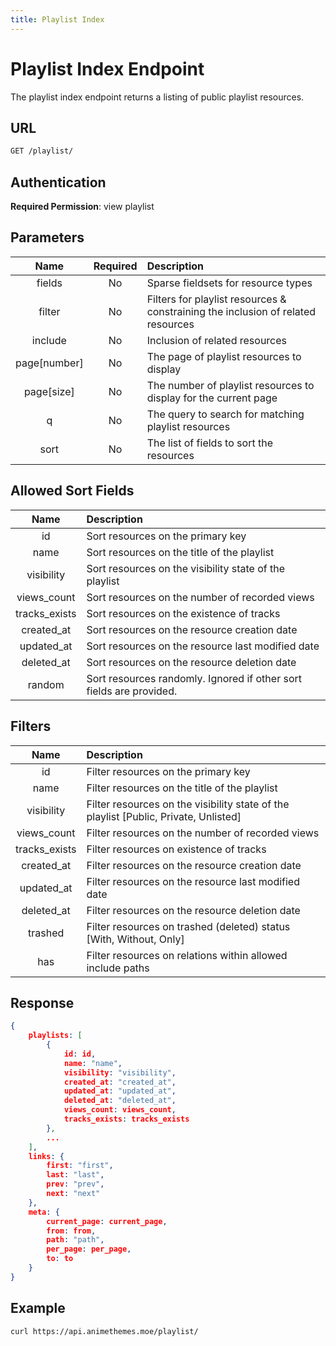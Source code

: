 ```yaml
---
title: Playlist Index
---
```


# Playlist Index Endpoint

The playlist index endpoint returns a listing of public playlist resources.

## URL

```sh
GET /playlist/
```

## Authentication

**Required Permission**: view playlist

## Parameters

| Name         | Required | Description                                                                      |
| :----------: | :------: | :------------------------------------------------------------------------------- |
| fields       | No       | Sparse fieldsets for resource types                                              |
| filter       | No       | Filters for playlist resources & constraining the inclusion of related resources |
| include      | No       | Inclusion of related resources                                                   |
| page[number] | No       | The page of playlist resources to display                                        |
| page[size]   | No       | The number of playlist resources to display for the current page                 |
| q            | No       | The query to search for matching playlist resources                              |
| sort         | No       | The list of fields to sort the resources                                         |

## Allowed Sort Fields

|    Name       | Description                                                         |
| :-----------: | :------------------------------------------------------------------ |
| id            | Sort resources on the primary key                                   |
| name          | Sort resources on the title of the playlist                         |
| visibility    | Sort resources on the visibility state of the playlist              |
| views_count   | Sort resources on the number of recorded views                      |
| tracks_exists | Sort resources on the existence of tracks                           |
| created_at    | Sort resources on the resource creation date                        |
| updated_at    | Sort resources on the resource last modified date                   |
| deleted_at    | Sort resources on the resource deletion date                        |
| random        | Sort resources randomly. Ignored if other sort fields are provided. |

## Filters

|    Name       | Description                                                                          |
| :-----------: | :----------------------------------------------------------------------------------- |
| id            | Filter resources on the primary key                                                  |
| name          | Filter resources on the title of the playlist                                        |
| visibility    | Filter resources on the visibility state of the playlist [Public, Private, Unlisted] |
| views_count   | Filter resources on the number of recorded views                                     |
| tracks_exists | Filter resources on existence of tracks                                              |
| created_at    | Filter resources on the resource creation date                                       |
| updated_at    | Filter resources on the resource last modified date                                  |
| deleted_at    | Filter resources on the resource deletion date                                       |
| trashed       | Filter resources on trashed (deleted) status [With, Without, Only]                   |
| has           | Filter resources on relations within allowed include paths                           |

## Response

```json
{
    playlists: [
        {
            id: id,
            name: "name",
            visibility: "visibility",
            created_at: "created_at",
            updated_at: "updated_at",
            deleted_at: "deleted_at",
            views_count: views_count,
            tracks_exists: tracks_exists
        },
        ...
    ],
    links: {
        first: "first",
        last: "last",
        prev: "prev",
        next: "next"
    },
    meta: {
        current_page: current_page,
        from: from,
        path: "path",
        per_page: per_page,
        to: to
    }
}
```

## Example

```bash
curl https://api.animethemes.moe/playlist/
```